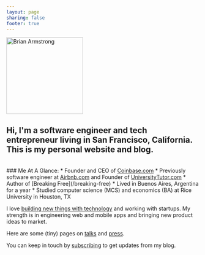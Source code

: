 ```yaml
---
layout: page
sharing: false
footer: true
---
```



<div class="thumbnail pull-right" style="width: 200px; height: 200px;"><img src="/images/brian_armstrong.png" alt="Brian Armstrong" width='200' height='200'></div>

## Hi, I'm a software engineer and tech entrepreneur living in San Francisco, California.  This is my personal website and blog.

<br/>
### Me At A Glance:
* Founder and CEO of <a href="https://coinbase.com" target="_blank">Coinbase.com</a>
* Previously software engineer at <a href="http://www.airbnb.com" target="_blank">Airbnb.com</a> and Founder of <a href="http://www.universitytutor.com" target="_blank">UniversityTutor.com</a>
* Author of [Breaking Free](/breaking-free)
* Lived in Buenos Aires, Argentina for a year
* Studied computer science (MCS) and economics (BA) at Rice University in Houston, TX

I love <a href="/projects">building new things with technology</a> and working with startups.  My strength is in engineering web and mobile apps and bringing new product ideas to market.

Here are some (tiny) pages on [talks](/talks) and [press](/press).

You can keep in touch by <a href="#" onclick="window.open('http://feedburner.google.com/fb/a/mailverify?uri=brianarmstrong/h4fm','FeedBurner','menubar=no,width=600,height=600,toolbar=no'); return false;">subscribing</a> to get updates from my blog.